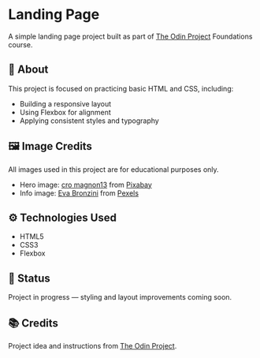 # Landing Page

A simple landing page project built as part of [The Odin Project](https://www.theodinproject.com/) Foundations course.

## 🧠 About

This project is focused on practicing basic HTML and CSS, including:
- Building a responsive layout
- Using Flexbox for alignment
- Applying consistent styles and typography

## 🖼️ Image Credits

All images used in this project are for educational purposes only.

- Hero image: [cro magnon13](https://pixabay.com/users/cromagnon130-611261/?utm_source=link-attribution&utm_medium=referral&utm_campaign=image&utm_content=6123746) from [Pixabay](https://pixabay.com/photos/teapot-tea-traditional-ceremony-6123746/)
- Info image: [Eva Bronzini](https://www.pexels.com/@eva-bronzini/) from [Pexels](https://www.pexels.com/photo/a-person-pouring-tea-on-a-cup-5501119/)

## ⚙️ Technologies Used
- HTML5  
- CSS3  
- Flexbox  

## 🚀 Status
Project in progress — styling and layout improvements coming soon.

## 📚 Credits
Project idea and instructions from [The Odin Project](https://www.theodinproject.com/).
